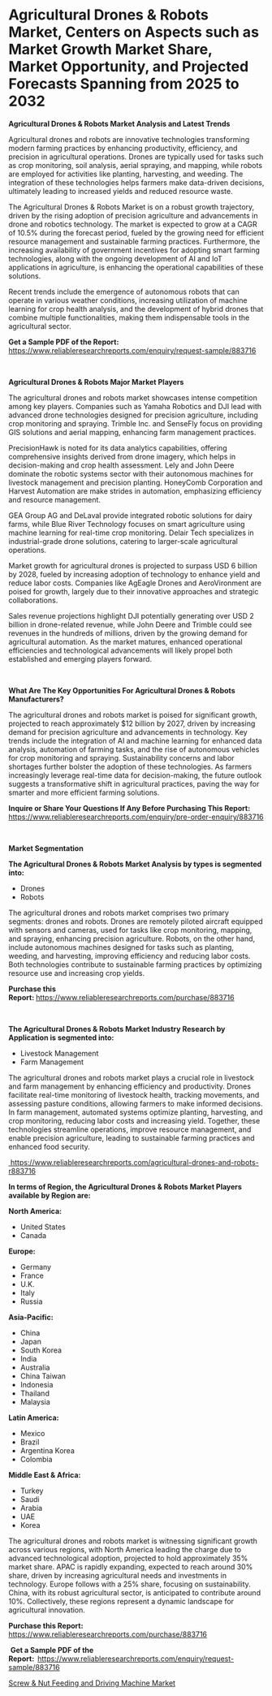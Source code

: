 <p><h1>Agricultural Drones & Robots Market, Centers on Aspects such as Market Growth Market Share, Market Opportunity, and Projected Forecasts Spanning from 2025 to 2032</h1></p><p><strong>Agricultural Drones & Robots Market Analysis and Latest Trends</strong></p>
<p><p>Agricultural drones and robots are innovative technologies transforming modern farming practices by enhancing productivity, efficiency, and precision in agricultural operations. Drones are typically used for tasks such as crop monitoring, soil analysis, aerial spraying, and mapping, while robots are employed for activities like planting, harvesting, and weeding. The integration of these technologies helps farmers make data-driven decisions, ultimately leading to increased yields and reduced resource waste.</p><p>The Agricultural Drones & Robots Market is on a robust growth trajectory, driven by the rising adoption of precision agriculture and advancements in drone and robotics technology. The market is expected to grow at a CAGR of 10.5% during the forecast period, fueled by the growing need for efficient resource management and sustainable farming practices. Furthermore, the increasing availability of government incentives for adopting smart farming technologies, along with the ongoing development of AI and IoT applications in agriculture, is enhancing the operational capabilities of these solutions.</p><p>Recent trends include the emergence of autonomous robots that can operate in various weather conditions, increasing utilization of machine learning for crop health analysis, and the development of hybrid drones that combine multiple functionalities, making them indispensable tools in the agricultural sector.</p></p>
<p><strong>Get a Sample PDF of the Report:&nbsp;</strong> <a href="https://www.reliableresearchreports.com/enquiry/request-sample/883716?utm_campaign=32&utm_medium=2&utm_source=Github&utm_content=ia&utm_term=24022025&utm_id=agricultural-drones-robots">https://www.reliableresearchreports.com/enquiry/request-sample/883716</a></p>
<p>&nbsp;</p>
<p><strong>Agricultural Drones & Robots Major Market Players</strong></p>
<p><p>The agricultural drones and robots market showcases intense competition among key players. Companies such as Yamaha Robotics and DJI lead with advanced drone technologies designed for precision agriculture, including crop monitoring and spraying. Trimble Inc. and SenseFly focus on providing GIS solutions and aerial mapping, enhancing farm management practices.</p><p>PrecisionHawk is noted for its data analytics capabilities, offering comprehensive insights derived from drone imagery, which helps in decision-making and crop health assessment. Lely and John Deere dominate the robotic systems sector with their autonomous machines for livestock management and precision planting. HoneyComb Corporation and Harvest Automation are make strides in automation, emphasizing efficiency and resource management.</p><p>GEA Group AG and DeLaval provide integrated robotic solutions for dairy farms, while Blue River Technology focuses on smart agriculture using machine learning for real-time crop monitoring. Delair Tech specializes in industrial-grade drone solutions, catering to larger-scale agricultural operations.</p><p>Market growth for agricultural drones is projected to surpass USD 6 billion by 2028, fueled by increasing adoption of technology to enhance yield and reduce labor costs. Companies like AgEagle Drones and AeroVironment are poised for growth, largely due to their innovative approaches and strategic collaborations. </p><p>Sales revenue projections highlight DJI potentially generating over USD 2 billion in drone-related revenue, while John Deere and Trimble could see revenues in the hundreds of millions, driven by the growing demand for agricultural automation. As the market matures, enhanced operational efficiencies and technological advancements will likely propel both established and emerging players forward.</p></p>
<p>&nbsp;</p>
<p><strong>What Are The Key Opportunities For Agricultural Drones & Robots Manufacturers?</strong></p>
<p><p>The agricultural drones and robots market is poised for significant growth, projected to reach approximately $12 billion by 2027, driven by increasing demand for precision agriculture and advancements in technology. Key trends include the integration of AI and machine learning for enhanced data analysis, automation of farming tasks, and the rise of autonomous vehicles for crop monitoring and spraying. Sustainability concerns and labor shortages further bolster the adoption of these technologies. As farmers increasingly leverage real-time data for decision-making, the future outlook suggests a transformative shift in agricultural practices, paving the way for smarter and more efficient farming solutions.</p></p>
<p><strong>Inquire or Share Your Questions If Any Before Purchasing This Report:</strong> <a href="https://www.reliableresearchreports.com/enquiry/pre-order-enquiry/883716?utm_campaign=32&utm_medium=2&utm_source=Github&utm_content=ia&utm_term=24022025&utm_id=agricultural-drones-robots">https://www.reliableresearchreports.com/enquiry/pre-order-enquiry/883716</a></p>
<p>&nbsp;</p>
<p><strong>Market Segmentation</strong></p>
<p><strong>The Agricultural Drones & Robots Market Analysis by types is segmented into:</strong></p>
<p><ul><li>Drones</li><li>Robots</li></ul></p>
<p><p>The agricultural drones and robots market comprises two primary segments: drones and robots. Drones are remotely piloted aircraft equipped with sensors and cameras, used for tasks like crop monitoring, mapping, and spraying, enhancing precision agriculture. Robots, on the other hand, include autonomous machines designed for tasks such as planting, weeding, and harvesting, improving efficiency and reducing labor costs. Both technologies contribute to sustainable farming practices by optimizing resource use and increasing crop yields.</p></p>
<p><strong>Purchase this Report:&nbsp;</strong><a href="https://www.reliableresearchreports.com/purchase/883716?utm_campaign=32&utm_medium=2&utm_source=Github&utm_content=ia&utm_term=24022025&utm_id=agricultural-drones-robots">https://www.reliableresearchreports.com/purchase/883716</a></p>
<p>&nbsp;</p>
<p><strong>The Agricultural Drones & Robots Market Industry Research by Application is segmented into:</strong></p>
<p><ul><li>Livestock Management</li><li>Farm Management</li></ul></p>
<p><p>The agricultural drones and robots market plays a crucial role in livestock and farm management by enhancing efficiency and productivity. Drones facilitate real-time monitoring of livestock health, tracking movements, and assessing pasture conditions, allowing farmers to make informed decisions. In farm management, automated systems optimize planting, harvesting, and crop monitoring, reducing labor costs and increasing yield. Together, these technologies streamline operations, improve resource management, and enable precision agriculture, leading to sustainable farming practices and enhanced food security.</p></p>
<p><a href="https://www.reliableresearchreports.com/agricultural-drones-and-robots-r883716?utm_campaign=32&utm_medium=2&utm_source=Github&utm_content=ia&utm_term=24022025&utm_id=agricultural-drones-robots">&nbsp;https://www.reliableresearchreports.com/agricultural-drones-and-robots-r883716</a></p>
<p><strong>In terms of Region, the Agricultural Drones & Robots Market Players available by Region are:</strong></p>
<p>
    <p> <strong> North America: </strong>
        <ul>
            <li>United States</li>
            <li>Canada</li>
        </ul>
        </p> 
    <p> <strong> Europe: </strong>
        <ul>
            <li>Germany</li>
            <li>France</li>
            <li>U.K.</li>
            <li>Italy</li>
            <li>Russia</li>
        </ul>
        </p> 
    <p> <strong> Asia-Pacific: </strong>
        <ul>
            <li>China</li>
            <li>Japan</li>
            <li>South Korea</li>
            <li>India</li>
            <li>Australia</li>
            <li>China Taiwan</li>
            <li>Indonesia</li>
            <li>Thailand</li>
            <li>Malaysia</li>
        </ul>
        </p> 
    <p> <strong> Latin America: </strong>
        <ul>
            <li>Mexico</li>
            <li>Brazil</li>
            <li>Argentina Korea</li>
            <li>Colombia</li>
        </ul>
        </p> 
    <p> <strong> Middle East & Africa: </strong>
        <ul>
            <li>Turkey</li>
            <li>Saudi</li>
            <li>Arabia</li>
            <li>UAE</li>
            <li>Korea</li>
        </ul>
    </p>
    </p>
<p><p>The agricultural drones and robots market is witnessing significant growth across various regions, with North America leading the charge due to advanced technological adoption, projected to hold approximately 35% market share. APAC is rapidly expanding, expected to reach around 30% share, driven by increasing agricultural needs and investments in technology. Europe follows with a 25% share, focusing on sustainability. China, with its robust agricultural sector, is anticipated to contribute around 10%. Collectively, these regions represent a dynamic landscape for agricultural innovation.</p></p>
<p><strong>Purchase this Report: </strong><a href="https://www.reliableresearchreports.com/purchase/883716?utm_campaign=32&utm_medium=2&utm_source=Github&utm_content=ia&utm_term=24022025&utm_id=agricultural-drones-robots">https://www.reliableresearchreports.com/purchase/883716</a></p>
<p>&nbsp;<strong>Get a Sample PDF of the Report:&nbsp;&nbsp;</strong><a href="https://www.reliableresearchreports.com/enquiry/request-sample/883716?utm_campaign=32&utm_medium=2&utm_source=Github&utm_content=ia&utm_term=24022025&utm_id=agricultural-drones-robots">https://www.reliableresearchreports.com/enquiry/request-sample/883716</a></p>
<p><strong></strong></p>
<p><p><a href="https://github.com/irfadac/Market-Research-Report-List-5/blob/main/screw-nut-feeding-and-driving-machine-market.md?utm_campaign=32&utm_medium=2&utm_source=Github&utm_content=ia&utm_term=24022025&utm_id=agricultural-drones-robots">Screw & Nut Feeding and Driving Machine Market</a></p></p>